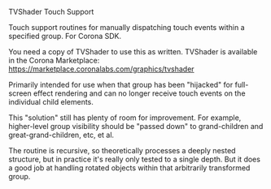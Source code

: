 TVShader Touch Support

Touch support routines for manually dispatching touch events within a specified group.
For Corona SDK.

You need a copy of TVShader to use this as written.
TVShader is available in the Corona Marketplace:  https://marketplace.coronalabs.com/graphics/tvshader

Primarily intended for use when that group has been "hijacked" for full-screen effect
rendering and can no longer receive touch events on the individual child elements.

This "solution" still has plenty of room for improvement.  For example, higher-level
group visibility should be "passed down" to grand-children and great-grand-children,
etc, et al.

The routine is recursive, so theoretically processes a deeply nested
structure, but in practice it's really only tested to a single depth.  But it does
a good job at handling rotated objects within that arbitrarily transformed group.

